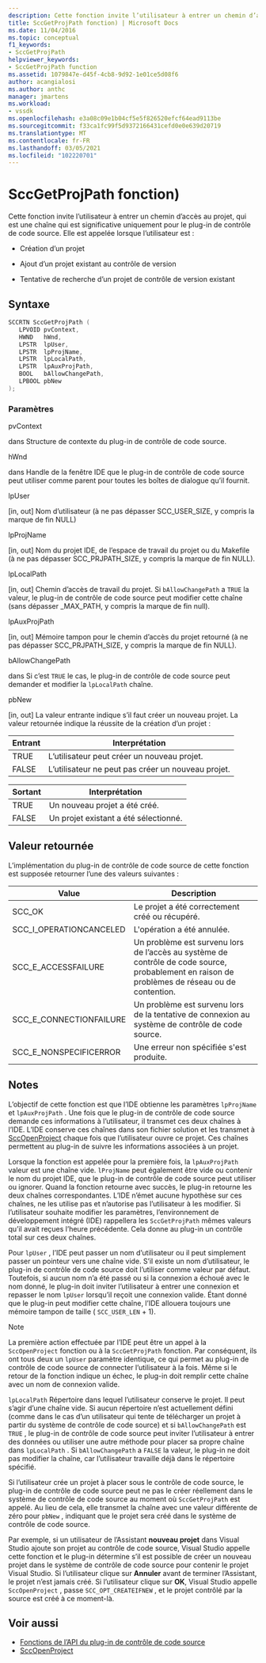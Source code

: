 ```yaml
---
description: Cette fonction invite l’utilisateur à entrer un chemin d’accès au projet, qui est une chaîne qui est significative uniquement pour le plug-in de contrôle de code source.
title: SccGetProjPath fonction) | Microsoft Docs
ms.date: 11/04/2016
ms.topic: conceptual
f1_keywords:
- SccGetProjPath
helpviewer_keywords:
- SccGetProjPath function
ms.assetid: 1079847e-d45f-4cb8-9d92-1e01ce5d08f6
author: acangialosi
ms.author: anthc
manager: jmartens
ms.workload:
- vssdk
ms.openlocfilehash: e3a08c09e1b04cf5e5f826520efcf64ead9113be
ms.sourcegitcommit: f33ca1fc99f5d9372166431cefd0e0e639d20719
ms.translationtype: MT
ms.contentlocale: fr-FR
ms.lasthandoff: 03/05/2021
ms.locfileid: "102220701"
---
```

# <a name="sccgetprojpath-function"></a>SccGetProjPath fonction)
Cette fonction invite l’utilisateur à entrer un chemin d’accès au projet, qui est une chaîne qui est significative uniquement pour le plug-in de contrôle de code source. Elle est appelée lorsque l’utilisateur est :

- Création d’un projet

- Ajout d’un projet existant au contrôle de version

- Tentative de recherche d’un projet de contrôle de version existant

## <a name="syntax"></a>Syntaxe

```cpp
SCCRTN SccGetProjPath (
   LPVOID pvContext,
   HWND   hWnd,
   LPSTR  lpUser,
   LPSTR  lpProjName,
   LPSTR  lpLocalPath,
   LPSTR  lpAuxProjPath,
   BOOL   bAllowChangePath,
   LPBOOL pbNew
);
```

### <a name="parameters"></a>Paramètres
 pvContext

dans Structure de contexte du plug-in de contrôle de code source.

 hWnd

dans Handle de la fenêtre IDE que le plug-in de contrôle de code source peut utiliser comme parent pour toutes les boîtes de dialogue qu’il fournit.

 lpUser

[in, out] Nom d’utilisateur (à ne pas dépasser SCC_USER_SIZE, y compris la marque de fin NULL)

 lpProjName

[in, out] Nom du projet IDE, de l’espace de travail du projet ou du Makefile (à ne pas dépasser SCC_PRJPATH_SIZE, y compris la marque de fin NULL).

 lpLocalPath

[in, out] Chemin d’accès de travail du projet. Si `bAllowChangePath` a `TRUE` la valeur, le plug-in de contrôle de code source peut modifier cette chaîne (sans dépasser _MAX_PATH, y compris la marque de fin null).

 lpAuxProjPath

[in, out] Mémoire tampon pour le chemin d’accès du projet retourné (à ne pas dépasser SCC_PRJPATH_SIZE, y compris la marque de fin NULL).

 bAllowChangePath

dans Si c’est `TRUE` le cas, le plug-in de contrôle de code source peut demander et modifier la `lpLocalPath` chaîne.

 pbNew

[in, out] La valeur entrante indique s’il faut créer un nouveau projet. La valeur retournée indique la réussite de la création d’un projet :

|Entrant|Interprétation|
|--------------|--------------------|
|TRUE|L’utilisateur peut créer un nouveau projet.|
|FALSE|L’utilisateur ne peut pas créer un nouveau projet.|

|Sortant|Interprétation|
|--------------|--------------------|
|TRUE|Un nouveau projet a été créé.|
|FALSE|Un projet existant a été sélectionné.|

## <a name="return-value"></a>Valeur retournée
 L’implémentation du plug-in de contrôle de code source de cette fonction est supposée retourner l’une des valeurs suivantes :

|Value|Description|
|-----------|-----------------|
|SCC_OK|Le projet a été correctement créé ou récupéré.|
|SCC_I_OPERATIONCANCELED|L'opération a été annulée.|
|SCC_E_ACCESSFAILURE|Un problème est survenu lors de l’accès au système de contrôle de code source, probablement en raison de problèmes de réseau ou de contention.|
|SCC_E_CONNECTIONFAILURE|Un problème est survenu lors de la tentative de connexion au système de contrôle de code source.|
|SCC_E_NONSPECIFICERROR|Une erreur non spécifiée s'est produite.|

## <a name="remarks"></a>Notes
 L’objectif de cette fonction est que l’IDE obtienne les paramètres `lpProjName` et `lpAuxProjPath` . Une fois que le plug-in de contrôle de code source demande ces informations à l’utilisateur, il transmet ces deux chaînes à l’IDE. L’IDE conserve ces chaînes dans son fichier solution et les transmet à [SccOpenProject](../extensibility/sccopenproject-function.md) chaque fois que l’utilisateur ouvre ce projet. Ces chaînes permettent au plug-in de suivre les informations associées à un projet.

 Lorsque la fonction est appelée pour la première fois, la `lpAuxProjPath` valeur est une chaîne vide. `lProjName` peut également être vide ou contenir le nom du projet IDE, que le plug-in de contrôle de code source peut utiliser ou ignorer. Quand la fonction retourne avec succès, le plug-in retourne les deux chaînes correspondantes. L’IDE n’émet aucune hypothèse sur ces chaînes, ne les utilise pas et n’autorise pas l’utilisateur à les modifier. Si l’utilisateur souhaite modifier les paramètres, l’environnement de développement intégré (IDE) rappellera les `SccGetProjPath` mêmes valeurs qu’il avait reçues l’heure précédente. Cela donne au plug-in un contrôle total sur ces deux chaînes.

 Pour `lpUser` , l’IDE peut passer un nom d’utilisateur ou il peut simplement passer un pointeur vers une chaîne vide. S’il existe un nom d’utilisateur, le plug-in de contrôle de code source doit l’utiliser comme valeur par défaut. Toutefois, si aucun nom n’a été passé ou si la connexion a échoué avec le nom donné, le plug-in doit inviter l’utilisateur à entrer une connexion et repasser le nom `lpUser` lorsqu’il reçoit une connexion valide. Étant donné que le plug-in peut modifier cette chaîne, l’IDE allouera toujours une mémoire tampon de taille ( `SCC_USER_LEN` + 1).

> [!NOTE]
> La première action effectuée par l’IDE peut être un appel à la `SccOpenProject` fonction ou à la `SccGetProjPath` fonction. Par conséquent, ils ont tous deux un `lpUser` paramètre identique, ce qui permet au plug-in de contrôle de code source de connecter l’utilisateur à la fois. Même si le retour de la fonction indique un échec, le plug-in doit remplir cette chaîne avec un nom de connexion valide.

 `lpLocalPath` Répertoire dans lequel l’utilisateur conserve le projet. Il peut s’agir d’une chaîne vide. Si aucun répertoire n’est actuellement défini (comme dans le cas d’un utilisateur qui tente de télécharger un projet à partir du système de contrôle de code source) et si `bAllowChangePath` est `TRUE` , le plug-in de contrôle de code source peut inviter l’utilisateur à entrer des données ou utiliser une autre méthode pour placer sa propre chaîne dans `lpLocalPath` . Si `bAllowChangePath` a `FALSE` la valeur, le plug-in ne doit pas modifier la chaîne, car l’utilisateur travaille déjà dans le répertoire spécifié.

 Si l’utilisateur crée un projet à placer sous le contrôle de code source, le plug-in de contrôle de code source peut ne pas le créer réellement dans le système de contrôle de code source au moment où `SccGetProjPath` est appelé. Au lieu de cela, elle transmet la chaîne avec une valeur différente de zéro pour `pbNew` , indiquant que le projet sera créé dans le système de contrôle de code source.

 Par exemple, si un utilisateur de l’Assistant **nouveau projet** dans Visual Studio ajoute son projet au contrôle de code source, Visual Studio appelle cette fonction et le plug-in détermine s’il est possible de créer un nouveau projet dans le système de contrôle de code source pour contenir le projet Visual Studio. Si l’utilisateur clique sur **Annuler** avant de terminer l’Assistant, le projet n’est jamais créé. Si l’utilisateur clique sur **OK**, Visual Studio appelle `SccOpenProject` , passe `SCC_OPT_CREATEIFNEW` , et le projet contrôlé par la source est créé à ce moment-là.

## <a name="see-also"></a>Voir aussi
- [Fonctions de l’API du plug-in de contrôle de code source](../extensibility/source-control-plug-in-api-functions.md)
- [SccOpenProject](../extensibility/sccopenproject-function.md)
